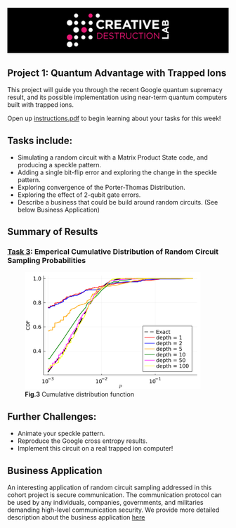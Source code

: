 ![CDL 2020 Cohort Project](../figures/CDL_logo.jpg)
## Project 1: Quantum Advantage with Trapped Ions 

This project will guide you through the recent Google quantum supremacy result, and its possible implementation using near-term quantum computers built with trapped ions.

Open up [instructions.pdf](https://github.com/CDL-Quantum/CohortProject_2021/tree/main/Week1_Trapped_Ions/instructions.pdf) to begin learning about your tasks for this week!

## Tasks include:
* Simulating a random circuit with a Matrix Product State code, and producing a speckle pattern.
* Adding a single bit-flip error and exploring the change in the speckle pattern.
* Exploring convergence of the Porter-Thomas Distribution.
* Exploring the effect of 2-qubit gate errors.
* Describe a business that could be build around random circuits.  (See below Business Application)

## Summary of Results
### [Task 3](./Task3.ipynb): Emperical Cumulative Distribution of Random Circuit Sampling Probabilities

<figure class="image">
  <img width="400" src = "./figures/task3_result.png" />
  <figcaption> <b>Fig.3</b> Cumulative distribution function </figcaption>
</figure>

## Further Challenges:
* Animate your speckle pattern.
* Reproduce the Google cross entropy results.
* Implement this circuit on a real trapped ion computer!


## Business Application
An interesting application of random circuit sampling addressed in this cohort project is secure communication. The communication protocol can be used by any individuals, companies, governments, and militaries demanding high-level communication security. We provide more detailed description about the business application [here](./Business_Application_Team23.md)
